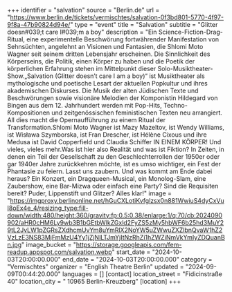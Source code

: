 +++
identifier = "salvation"
source = "Berlin.de"
url = "https://www.berlin.de/tickets/vermischtes/salvation-0f3bd801-5770-4f97-9f8a-47b90824d94e/"
type = "event"
title = "Salvation"
subtitle = "Glitter doesn#039;t care I#039;m a boy"
description = "Ein Science-Fiction-Drag-Ritual, eine experimentelle Beschwörung fortwährender Manifestation von Sehnsüchten, angelehnt an Visionen und Fantasien, die Shlomi Moto Wagner seit seinem dritten Lebensjahr erscheinen. Die Sinnlichkeit des Körperseins, die Politik, einen Körper zu haben und die Poetik der körperlichen Erfahrung stehen im Mittelpunkt dieser Solo-Musiktheater-Show.„Salvation (Glitter doesn’t care I am a boy)“ ist Musiktheater als mythologische und poetische Lesart der aktuellen Popkultur und ihres akademischen Diskurses. Die Musik der alten Jüdischen Texte und Beschwörungen sowie visionäre Melodien der Komponistin Hildegard von Bingen aus dem 12. Jahrhundert werden mit Pop-Hits, Techno-Kompositionen und zeitgenössischen feministischen Texten neu arrangiert. All dies macht die Opernaufführung zu einem Ritual der Transformation.Shlomi Moto Wagner ist Mazy Mazeltov, ist Wendy Williams, ist Wisława Szymborska, ist Fran Drescher, ist Hélène Cixous und ihre Medusa ist David Copperfield und Claudia Schiffer IN EINEM KÖRPER! Und vieles, vieles mehr.Was ist hier also Realität und was ist Fiktion? In Zeiten, in denen ein Teil der Gesellschaft zu den Geschlechterrollen der 1950er oder gar 1940er Jahre zurückkehren möchte, ist es umso wichtiger, ein Fest der Phantasie zu feiern. Lasst uns zaubern. Und was kommt am Ende dabei heraus? Ein Konzert, ein Dragqueen-Musical, ein Monolog-Slam, eine Zaubershow, eine Bar-Mizwa oder einfach eine Party? Sind die Requisiten bereit? Puder, Lippenstift und Glitzer? Alles klar!"
image = "https://imgproxy.berlinonline.net/hGuCXLotiKvfglzsx0n881WwiuS4dyCxVuI8oEx4e_4/resizing_type:fill-down/width:480/height:360/gravity:fp:0.5:0.38/enlarge:1/q:70/cb:2024090902/aHR0cHM6Ly9wb3B1bGEtbWlkZGxld2FyZS5zMy5hbWF6b25hd3MuY29tL2JvLW1pZGRsZXdhcmUvYm8uYmRlX2NoYW5uZWwuZXZlbnQvaW1hZ2VzLzE3NS83MjFmMzU4Yy1jZjNlLTJmYjItNzRhZi1hZWZiNmVkYmIyZDQuanBn.jpg"
image_bucket = "https://storage.googleapis.com/fem-readup.appspot.com/salvation.webp"
start_date = "2024-10-03T20:00:00.000"
end_date = "2024-10-03T20:00:00.000"
category = "Vermischtes"
organizer = "English Theatre Berlin"
updated = "2024-09-09T00:44:20.000"
languages = []
[contact]
location_street = "Fidicinstraße 40"
location_city = " 10965 Berlin-Kreuzberg"
[location]
+++